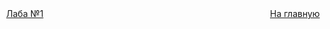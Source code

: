 



















[//]: # (к оглавлению и на прочие лабы)
<div style="position: absolute; left: 10px">
    <a style="text-align: right" href="lab-1.html">Лаба №1</a>
</div>
<div style="position: absolute; left: 45%">
    <a href="../thirdcourse.html">На главную</a>
</div>
<div style="position: absolute; right: 10px">
    <a style="text-align: right" href="#"></a>
</div>